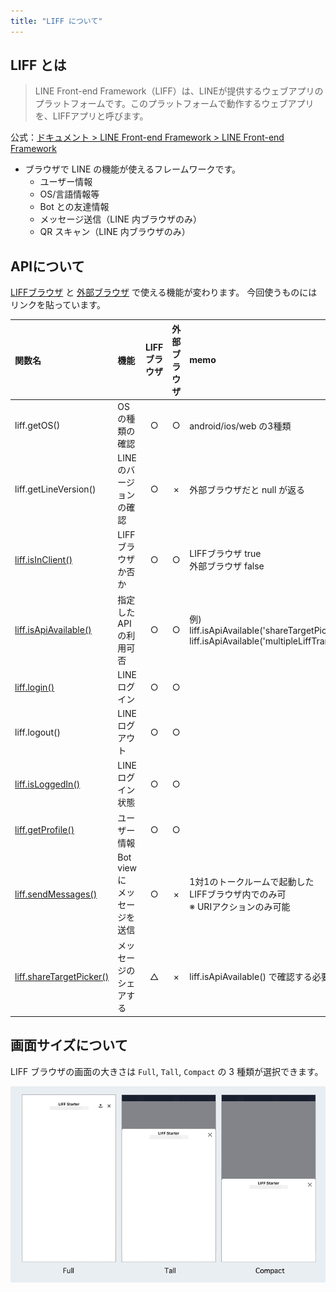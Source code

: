 ```yaml
---
title: "LIFF について"
---
```


## LIFF とは

> LINE Front-end Framework（LIFF）は、LINEが提供するウェブアプリのプラットフォームです。このプラットフォームで動作するウェブアプリを、LIFFアプリと呼びます。

公式：[ドキュメント > LINE Front-end Framework > LINE Front-end Framework](https://developers.line.biz/ja/docs/liff/overview/)

- ブラウザで LINE の機能が使えるフレームワークです。
  - ユーザー情報
  - OS/言語情報等
  - Bot との友達情報
  - メッセージ送信（LINE 内ブラウザのみ）
  - QR スキャン（LINE 内ブラウザのみ）

## APIについて

[LIFFブラウザ](https://developers.line.biz/ja/docs/liff/overview/#liff-browser) と [外部ブラウザ](https://developers.line.biz/ja/glossary/#external-browser) で使える機能が変わります。
今回使うものにはリンクを貼っています。

| 関数名 | 機能 | LIFF<br/>ブラウザ | 外部<br/>ブラウザ | memo |
| :--- | :---- | :---: | :---: | :--- |
| liff.getOS() | OSの種類の確認 | ○ | ○ | android/ios/web の3種類
| liff.getLineVersion() | LINEのバージョンの確認 | ○ | × | 外部ブラウザだと null が返る
| [liff.isInClient()](https://developers.line.biz/ja/reference/liff/#is-in-client) | LIFFブラウザか否か | ○ | ○ | LIFFブラウザ true <br/> 外部ブラウザ false
| [liff.isApiAvailable()](https://developers.line.biz/ja/reference/liff/#is-api-available) | 指定したAPIの利用可否 | ○ | ○ | 例)<br/>liff.isApiAvailable('shareTargetPicker') <br/>liff.isApiAvailable('multipleLiffTransition')
| [liff.login()](https://developers.line.biz/ja/reference/liff/#login) | LINEログイン | ○ | ○ |
| liff.logout() | LINEログアウト | ○ | ○ |
| [liff.isLoggedIn()](https://developers.line.biz/ja/reference/liff/#is-logged-in) | LINEログイン状態 | ○ | ○ |
| [liff.getProfile()](https://developers.line.biz/ja/reference/liff/#get-profile) | ユーザー情報 | ○ | ○ |
| [liff.sendMessages()](https://developers.line.biz/ja/reference/liff/#send-messages) | Bot viewに<br/>メッセージを送信 | ○ | × | 1対1のトークルームで起動した<br/>LIFFブラウザ内でのみ可<br/>※ URIアクションのみ可能
| [liff.shareTargetPicker()](https://developers.line.biz/ja/reference/liff/#share-target-picker) | メッセージのシェアする | △ | × | liff.isApiAvailable() で確認する必要あり

## 画面サイズについて

LIFF ブラウザの画面の大きさは `Full`, `Tall`, `Compact` の 3 種類が選択できます。

![](/images/liff-browser-size.png)

